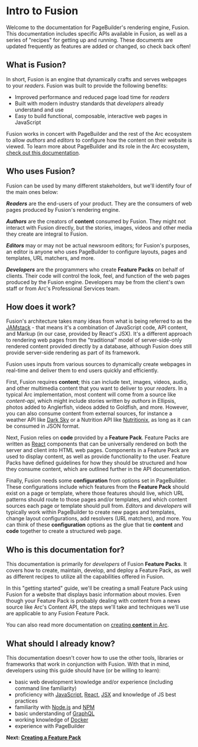 # Intro to Fusion
Welcome to the documentation for PageBuilder's rendering engine, Fusion. This documentation includes specific APIs available in Fusion, as well as a series of "recipes" for getting up and running. These documents are updated frequently as features are added or changed, so check back often!

## What is Fusion?
In short, Fusion is an engine that dynamically crafts and serves webpages to your *readers*. Fusion was built to provide the following benefits:

- Improved performance and reduced page load time for *readers*
- Built with modern industry standards that *developers* already understand and use
- Easy to build functional, composable, interactive web pages in JavaScript

Fusion works in concert with PageBuilder and the rest of the Arc ecosystem to allow *authors* and *editors* to configure how the content on their website is viewed. To learn more about PageBuilder and its role in the Arc ecosystem, [check out this documentation](https://arcpublishing.gitbooks.io/getting-up-and-running-with-arc/content/chapter1/pagebuilder.html).

## Who uses Fusion?
Fusion can be used by many different stakeholders, but we'll identify four of the main ones below:

***Readers*** are the end-users of your product. They are the consumers of web pages produced by Fusion's rendering engine.

***Authors*** are the creators of **content** consumed by Fusion. They might not interact with Fusion directly, but the stories, images, videos and other media they create are integral to Fusion.

***Editors*** may or may not be actual newsroom editors; for Fusion's purposes, an editor is anyone who uses PageBuilder to configure layouts, pages and templates, URL matchers, and more.

***Developers*** are the programmers who create **Feature Packs** on behalf of clients. Their code will control the look, feel, and function of the web pages produced by the Fusion engine. Developers may be from the client's own staff or from Arc's Professional Services team.

## How does it work?

Fusion's architecture takes many ideas from what is being referred to as the [JAMstack](https://jamstack.org/) - that means it's a combination of JavaScript code, API content, and Markup (in our case, provided by React's JSX). It's a different approach to rendering web pages from the "traditional" model of server-side-only rendered content provided directly by a database, although Fusion does still provide server-side rendering as part of its framework.

Fusion uses inputs from various sources to dynamically create webpages in real-time and deliver them to end users quickly and efficiently.

First, Fusion requires **content**; this can include text, images, videos, audio, and other multimedia content that you want to deliver to your *readers*. In a typical Arc implementation, most content will come from a source like *content-api*, which might include stories written by *authors* in Ellipsis, photos added to Anglerfish, videos added to Goldfish, and more. However, you can also consume content from external sources, for instance a weather API like [Dark Sky](https://darksky.net/dev) or a Nutrition API like [Nutritionix](https://www.nutritionix.com/business/api), as long as it can be consumed in JSON format.

Next, Fusion relies on **code** provided by a **Feature Pack**. Feature Packs are written as [React](https://reactjs.org/) components that can be universally rendered on both the server and client into HTML web pages. Components in a Feature Pack are used to display content, as well as provide functionality to the user. Feature Packs have defined guidelines for how they should be structured and how they consume content, which are outlined further in the API documentation.

Finally, Fusion needs some **configuration** from options set in PageBuilder. These configurations include which features from the **Feature Pack** should exist on a page or template, where those features should live, which URL patterns should route to those pages and/or templates, and which content sources each page or template should pull from. *Editors* and *developers* will typically work within PageBuilder to create new pages and templates, change layout configurations, add resolvers (URL matchers), and more. You can think of these **configuration** options as the glue that tie **content** and **code** together to create a structured web page.

## Who is this documentation for?
This documentation is primarily for *developers* of Fusion **Feature Packs**. It covers how to create, maintain, develop, and deploy a Feature Pack, as well as different recipes to utilize all the capabilities offered in Fusion.

In this "getting started" guide, we'll be creating a small Feature Pack using Fusion for a website that displays basic information about movies. Even though your Feature Pack is probably dealing with content from a news source like Arc's Content API, the steps we'll take and techniques we'll use are applicable to any Fusion Feature Pack. 

You can also read more documentation on [creating **content** in Arc](https://staging.arcpublishing.com/alc/arc-products/ellipsis/user-docs/video-how-to-create-an-article-in-ellipsis/).

<!-- TODO: add link to Pagebuilder ALC docs above -->

## What should I already know?

This documentation doesn't cover how to use the other tools, libraries or frameworks that work in conjunction with Fusion. With that in mind, developers using this guide should have (or be willing to learn):

- basic web development knowledge and/or experience (including command line familiarity)
- proficiency with [JavaScript](https://developer.mozilla.org/en-US/docs/Web/javascript), [React](https://reactjs.org/docs/getting-started.html), [JSX](https://reactjs.org/docs/introducing-jsx.html) and knowledge of JS best practices
- familiarity with [Node.js](https://nodejs.org/) and [NPM](https://www.npmjs.com/)
- basic understanding of [GraphQL](https://graphql.org/)
- working knowledge of [Docker](https://docs.docker.com/)
- experience with PageBuilder

**Next: [Creating a Feature Pack](./creating-feature-pack.md)**
